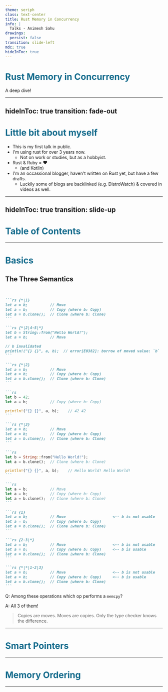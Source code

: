 ```yaml
---
theme: seriph
class: text-center
title: Rust Memory in Concurrency
info: |
  Talks - Animesh Sahu
drawings:
  persist: false
transition: slide-left
mdc: true
hideInToc: true
---
```


<style>h1 { color: #146B8C !important; }</style>

# Rust Memory in Concurrency

A deep dive!

---
hideInToc: true
transition: fade-out
---

# Little bit about myself


<v-clicks depth="2">

- This is my first talk in public.
- I'm using rust for over 3 years now.
  - Not on work or studies, but as a hobbyist.
- Rust & Ruby = ❤
  - (and Kotlin)
- I'm an occassional blogger, haven't written on Rust yet, but have a few drafts.
  - Luckily some of blogs are backlinked (e.g. DistroWatch) & covered in videos as well.

</v-clicks>

---
hideInToc: true
transition: slide-up
---

# Table of Contents

<Toc />

---

# Basics

## The Three Semantics
<br>

````md magic-move {lines: true}
```rs {*|1}
let a = b;          // Move
let a = b;          // Copy (where b: Copy)
let a = b.clone();  // Clone (where b: Clone)
```

```rs {*|2|4-5|*}
let b = String::from("Hello World!");
let a = b;          // Move

// b invalidated
println!("{} {}", a, b);  // error[E0382]: borrow of moved value: `b`
```

```rs {*|2}
let a = b;          // Move
let a = b;          // Copy (where b: Copy)
let a = b.clone();  // Clone (where b: Clone)
```

```rs
let b = 42;
let a = b;          // Copy (where b: Copy)

println!("{} {}", a, b);    // 42 42
```

```rs {*|3}
let a = b;          // Move
let a = b;          // Copy (where b: Copy)
let a = b.clone();  // Clone (where b: Clone)
```

```rs
let b = String::from("Hello World!");
let a = b.clone();  // Clone (where b: Clone)

println!("{} {}", a, b);    // Hello World! Hello World!
```

```rs
let a = b;          // Move
let a = b;          // Copy (where b: Copy)
let a = b.clone();  // Clone (where b: Clone)
```

```rs {1}
let a = b;          // Move                     <-- b is not usable
let a = b;          // Copy (where b: Copy)
let a = b.clone();  // Clone (where b: Clone)
```

```rs {2-3|*}
let a = b;          // Move                     <-- b is not usable
let a = b;          // Copy (where b: Copy)     <-- b is usable
let a = b.clone();  // Clone (where b: Clone)
```

```rs {*|*|1-2|3}
let a = b;          // Move                     <-- b is not usable
let a = b;          // Copy (where b: Copy)     <-- b is usable
let a = b.clone();  // Clone (where b: Clone)
```
````

<v-click at="16">

Q: Among these operations which op performs a `memcpy`?

</v-click>

<v-click at="17">

A: All 3 of them!

> Copies are moves. Moves are copies. Only the type checker knows the difference.

</v-click>




---

# Smart Pointers

---

# Memory Ordering

---
